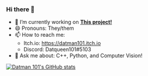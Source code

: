 ### Hi there 👋

- 🔭 I’m currently working on [**This project!**](https://github.com/Datman101/Remote-View)
- 😄 Pronouns: They/them
- 📫 How to reach me:
  * Itch.io: https://datman101.itch.io
  * Discord: Datqueen101#5103
- 💬 Ask me about:
      C++, Python, and Computer Vision!

[![Datman 101's GitHub stats](https://github-readme-stats.vercel.app/api?username=Datman101)](https://github.com/anuraghazra/github-readme-stats)


<!--
**Datman101/Datman101** is a ✨ _special_ ✨ repository because its `README.md` (this file) appears on your GitHub profile.

Here are some ideas to get you started:

- 🔭 I’m currently working on ...
- 🌱 I’m currently learning ...
- 👯 I’m looking to collaborate on ...
- 🤔 I’m looking for help with ...
- 💬 Ask me about ...
- 📫 How to reach me: ...
- 😄 Pronouns: ...
- ⚡ Fun fact: ...
-->
